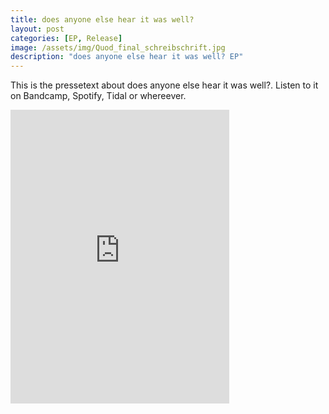 ```yaml
---
title: does anyone else hear it was well?
layout: post
categories: [EP, Release]
image: /assets/img/Quod_final_schreibschrift.jpg
description: "does anyone else hear it was well? EP"
---
```


This is the pressetext about does anyone else hear it was well?.
Listen to it on Bandcamp, Spotify, Tidal or whereever.


<iframe style="border: 0; width: 350px; height: 470px;" src="https://bandcamp.com/EmbeddedPlayer/album=3468071668/size=large/bgcol=ffffff/linkcol=0687f5/tracklist=false/transparent=true/" seamless><a href="https://quod.bandcamp.com/album/caves-full-of-light">Caves full of Light by Quod</a></iframe>

